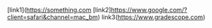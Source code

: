 [link1](https://something.com
[link2]https://www.google.com/?client=safari&channel=mac_bm)
link3(https://www.gradescope.com)
